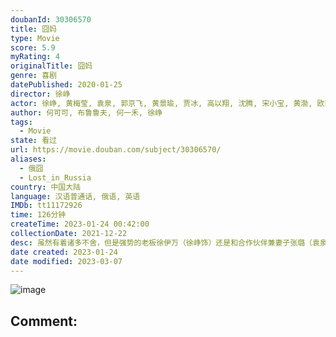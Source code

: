 ```yaml
---
doubanId: 30306570
title: 囧妈
type: Movie
score: 5.9
myRating: 4
originalTitle: 囧妈
genre: 喜剧
datePublished: 2020-01-25
director: 徐峥
actor: 徐峥, 黄梅莹, 袁泉, 郭京飞, 黄景瑜, 贾冰, 高以翔, 沈腾, 宋小宝, 黄渤, 欧丽娅, 陈奇, 吴云芳, 张建亚, 吴竞, 张芝华, 唐群, 徐玉兰, 徐幸, 陆燕芳, 张翠翠, 脑门额尔德尼, 朱莉娜, 刘泽星, 薛晴, 韩昊霖, 郑颖娴, 弗索夫·谢尔盖, 杨峥, 陶桃, 崔大笨, 潘启言, 张勤, 黄梓凌, 杜凡昕之, 李顺怡, 阎虹宇, 刘子瑞, 谢尔比纳·甘纳, 斯莫林·伊凡, 张岩, 邵巨宝, 谢莱珍, 王斌
author: 何可可, 布鲁鲁夫, 何一禾, 徐峥
tags:
  - Movie
state: 看过
url: https://movie.douban.com/subject/30306570/
aliases:
  - 俄囧
  - Lost_in_Russia
country: 中国大陆
language: 汉语普通话, 俄语, 英语
IMDb: tt11172926
time: 126分钟
createTime: 2023-01-24 00:42:00
collectionDate: 2021-12-22
desc: 虽然有着诸多不舍，但是强势的老板徐伊万（徐峥饰）还是和合作伙伴兼妻子张璐（袁泉饰）结束了失败的婚姻。由于某种心理作祟，他试图阻挠前妻在海外重新创业。为了第一时间赶去美国，他回到母亲卢小花（黄梅莹...
date created: 2023-01-24
date modified: 2023-03-07
---
```


![image](p2581835383.jpg)

Comment:
---
